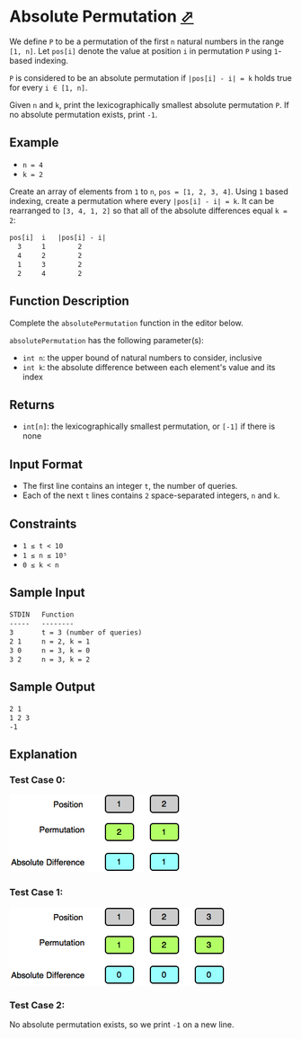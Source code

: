# Absolute Permutation [⬀](https://www.hackerrank.com/challenges/absolute-permutation)

We define `P` to be a permutation of the first `n` natural numbers in the range `[1, n]`. Let `pos[i]` denote the value at position `i` in permutation `P` using `1`-based indexing.

`P` is considered to be an absolute permutation if `|pos[i] - i| = k` holds true for every `i ∈ [1, n]`.

Given `n` and `k`, print the lexicographically smallest absolute permutation `P`. If no absolute permutation exists, print `-1`.

## Example
- `n = 4`
- `k = 2`

Create an array of elements from `1` to `n`, `pos = [1, 2, 3, 4]`. Using `1` based indexing, create a permutation where every `|pos[i] - i| = k`. It can be rearranged to `[3, 4, 1, 2]` so that all of the absolute differences equal `k = 2`:

```
pos[i]  i   |pos[i] - i|
  3     1        2
  4     2        2
  1     3        2
  2     4        2
```

## Function Description

Complete the `absolutePermutation` function in the editor below.

`absolutePermutation` has the following parameter(s):

- `int n`: the upper bound of natural numbers to consider, inclusive
- `int k`: the absolute difference between each element's value and its index

## Returns

- `int[n]`: the lexicographically smallest permutation, or `[-1]` if there is none

## Input Format

- The first line contains an integer `t`, the number of queries.
- Each of the next `t` lines contains `2` space-separated integers, `n` and `k`.

## Constraints

- `1 ≤ t < 10`
- `1 ≤ n ≤ 10⁵`
- `0 ≤ k < n`

## Sample Input
```
STDIN   Function
-----   --------
3       t = 3 (number of queries)
2 1     n = 2, k = 1
3 0     n = 3, k = 0
3 2     n = 3, k = 2
```

## Sample Output
```
2 1
1 2 3
-1
```

## Explanation

### Test Case 0:

![](perm.png)

### Test Case 1:

![](perm1.png)

### Test Case 2:

No absolute permutation exists, so we print `-1` on a new line.
